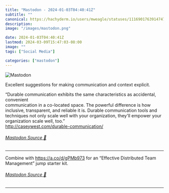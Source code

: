 ```yaml
---
title: "Mastodon - 2024-01-03T04:40:41Z"
subtitle: ""
canonical: https://hachyderm.io/users/mweagle/statuses/111690176391474783
description:
image: "/images/mastodon.png"

date: 2024-01-03T04:40:41Z
lastmod: 2024-03-09T15:47:03-08:00
image: ""
tags: ["Social Media"]

categories: ["mastodon"]
---
```

![Mastodon](/images/mastodon.png)

<p>Excellent suggestions for making communication and context explicit. </p><p>“Durable communication exhibits the same characteristics as accidental, convenient <br />communication in a co-located space. The powerful difference is how inclusive, transparent, and reliable it is. Durable communication tools and techniques not only scale well with your organization, they&#39;ll empower your organization scale well, too.”<br /><a href="http://caseywest.com/durable-communication/" target="_blank" rel="nofollow noopener noreferrer" translate="no"><span class="invisible">http://</span><span class="ellipsis">caseywest.com/durable-communic</span><span class="invisible">ation/</span></a></p>


###### [Mastodon Source 🐘](https://hachyderm.io/@mweagle/111690176391474783)

___

<p>Combine with <a href="https://a.co/d/gPMb973" target="_blank" rel="nofollow noopener noreferrer" translate="no"><span class="invisible">https://</span><span class="">a.co/d/gPMb973</span><span class="invisible"></span></a> for an “Effective Distributed Team Management” jump starter kit.</p>


###### [Mastodon Source 🐘](https://hachyderm.io/@mweagle/111690191938243669)

___
